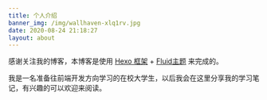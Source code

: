```yaml
---
title: 个人介绍
banner_img: /img/wallhaven-xlq1rv.jpg
date: 2020-08-24 21:18:27
layout: about
---
```


感谢关注我的博客，本博客是使用 [Hexo 框架](https://hexo.io/) + [Fluid主题](https://hexo.fluid-dev.com/docs/) 来完成的。

我是一名准备往前端开发方向学习的在校大学生，以后我会在这里分享我的学习笔记，有兴趣的可以欢迎来阅读。
